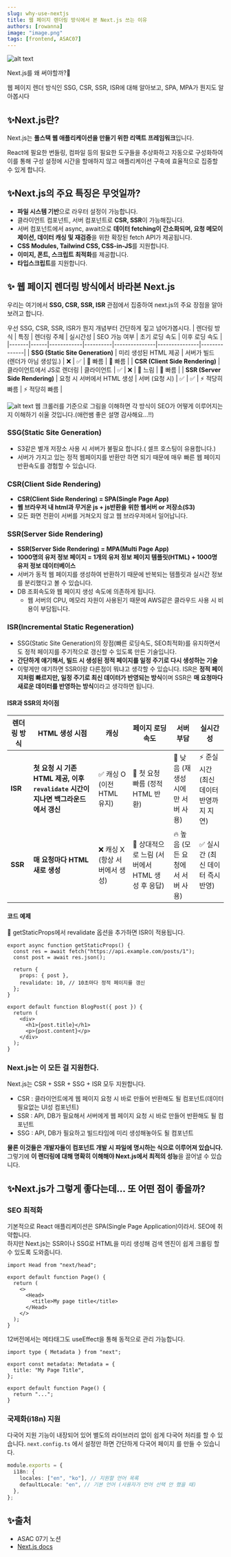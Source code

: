 ```yaml
---
slug: why-use-nextjs
title: 웹 페이지 렌더링 방식에서 본 Next.js 쓰는 이유
authors: [rowanna]
image: "image.png"
tags: [frontend, ASAC07]
---
```


![alt text](image.png)

Next.js를 왜 써야할까?🤔

웹 페이지 렌더 방식인 SSG, CSR, SSR, ISR에 대해 알아보고, SPA, MPA가 뭔지도 알아봅시다

<!-- truncate -->

## ✨Next.js란?

Next.js는 **풀스택 웹 애플리케이션을 만들기 위한 리액트 프레임워크**입니다.

React에 필요한 번들링, 컴파일 등의 필요한 도구들을 추상화하고 자동으로 구성화하여 이를 통해 구성 설정에 시간을 할애하지 않고 애플리케이션 구축에 효율적으로 집중할 수 있게 합니다.

## ✨Next.js의 주요 특징은 무엇일까?

- **파일 시스템 기반**으로 라우터 설정이 가능합니다.
- 클라이언트 컴포넌트, 서버 컴포넌트로 **CSR, SSR**이 가능해집니다.
- 서버 컴포넌트에서 async, await으로 **데이터 fetching이 간소화되며, 요청 메모이제이션, 데이터 캐싱 및 재검증**을 위한 확장된 fetch API가 제공됩니다.
- **CSS Modules, Tailwind CSS, CSS-in-JS**를 지원합니다.
- **이미지, 폰트, 스크립트 최적화**를 제공합니다.
- **타입스크립트**를 지원합니다.

## ✨ 웹 페이지 렌더링 방식에서 바라본 Next.js

우리는 여기에서 **SSG, CSR, SSR, ISR** 관점에서 집중하여 next.js의 주요 장점을 알아보려고 합니다.

우선 SSG, CSR, SSR, ISR가 뭔지 개념부터 간단하게 짚고 넘어가봅시다.
| 렌더링 방식 | 특징 | 렌더링 주체 | 실시간성 | SEO 가능 여부 | 초기 로딩 속도 | 이후 로딩 속도 |
|-------|------|------------|----------|---------------|---------------|--------------|
| **SSG (Static Site Generation)** | 미리 생성된 HTML 제공 | 서버가 빌드 (렌더가 아님 생성임.) | ❌ | ✅ | 🚀 빠름 | 🚀 빠름 |
| **CSR (Client Side Rendering)** | 클라이언트에서 JS로 렌더링 | 클라이언트 | ✅ | ❌ | 🐢 느림 | 🚀 빠름 |
| **SSR (Server Side Rendering)** | 요청 시 서버에서 HTML 생성 | 서버 (요청 시) | ✅ | ✅ | ⚡ 적당히 빠름 | ⚡ 적당히 빠름 |

![alt text](image-1.png)
웹 크롤러를 기준으로 그림을 이해하면 각 방식이 SEO가 어떻게 이루어지는지 이해하기 쉬울 것입니다.(애런쌤 좋은 설명 감사해요...!!)

### SSG(Static Site Generation)

- S3같은 별개 저장소 사용 시 서버가 불필요 합니다.( 셀프 호스팅이 유용합니다.)
- 서버가 가지고 있는 정적 웹페이지를 반환만 하면 되기 때문에 매우 빠른 웹 페이지 반환속도를 경험할 수 있습니다.

### CSR(Client Side Rendering)

- **CSR(Client Side Rendering) = SPA(Single Page App)**
- **웹 브라우저 내 html과 무거운 js + js반환을 위한 웹서버 or 저장소(S3)**
- 모든 화면 전환이 서버를 거쳐오지 않고 웹 브라우저에서 일어납니다.

### SSR(Server Side Rendering)

- **SSR(Server Side Rendering) = MPA(Multi Page App)**
- **1000명의 유저 정보 페이지 = 1개의 유저 정보 페이지 템플릿(HTML) + 1000명 유저 정보 데이터베이스**
- 서버가 동적 웹 페이지를 생성하여 반환하기 때문에 반복되는 템플릿과 실시간 정보를 분리했다고 볼 수 있습니다.
- DB 조회속도와 웹 페이지 생성 속도에 의존하게 됩니다.
  - 웹 서버의 CPU, 메모리 자원이 사용된기 때문에 AWS같은 클라우드 사용 시 비용이 부담됩니다.

### ISR(Incremental Static Regeneration)

- SSG(Static Site Generation)의 장점(빠른 로딩속도, SEO최적화)를 유지하면서도 정적 페이지를 주기적으로 갱신할 수 있도록 만든 기술입니다.
- **간단하게 얘기해서, 빌드 시 생성된 정적 페이지를 일정 주기로 다시 생성하는 기술**
- 이렇게만 얘기하면 SSR이랑 다른점이 뭐냐고 생각할 수 있습니다.
  ISR은 **정적 페이지처럼 빠르지만, 일정 주기로 최신 데이터가 반영되는 방식**이며 SSR은 **매 요청마다 새로운 데이터를 반영하는 방식**이라고 생각하면 됩니다.

#### ISR과 SSR의 차이점

| 렌더링 방식 | HTML 생성 시점                                                                     | 캐싱                           | 페이지 로딩 속도                                | 서버 부담                         | 실시간성                                |
| ----------- | ---------------------------------------------------------------------------------- | ------------------------------ | ----------------------------------------------- | --------------------------------- | --------------------------------------- |
| **ISR**     | **첫 요청 시 기존 HTML 제공, 이후 `revalidate` 시간이 지나면 백그라운드에서 갱신** | ✅ 캐싱 O (이전 HTML 유지)     | 🚀 첫 요청 빠름 (정적 HTML 반환)                | 🔸 낮음 (재생성 시에만 서버 사용) | ⚡ 준실시간 (최신 데이터 반영까지 지연) |
| **SSR**     | **매 요청마다 HTML 새로 생성**                                                     | ❌ 캐싱 X (항상 서버에서 생성) | 🐢 상대적으로 느림 (서버에서 HTML 생성 후 응답) | 🔥 높음 (모든 요청에서 서버 사용) | ✅ 실시간 (최신 데이터 즉시 반영)       |

#### 코드 예제

📌 getStaticProps에서 revalidate 옵션을 추가하면 ISR이 적용됩니다.

```tsx
export async function getStaticProps() {
  const res = await fetch("https://api.example.com/posts/1");
  const post = await res.json();

  return {
    props: { post },
    revalidate: 10, // 10초마다 정적 페이지를 갱신
  };
}

export default function BlogPost({ post }) {
  return (
    <div>
      <h1>{post.title}</h1>
      <p>{post.content}</p>
    </div>
  );
}
```

### Next.js는 이 모든 걸 지원한다.

Next.js는 CSR + SSR + SSG + ISR 모두 지원합니다.

- CSR : 클라이언트에게 웹 페이지 요청 시 바로 만들어 반환해도 될 컴포넌트(데이터 필요없는 UI성 컴포넌트)
- SSR : API, DB가 필요해서 서버에게 웹 페이지 요청 시 바로 만들어 반환해도 될 컴포넌트
- SSG : API, DB가 필요하고 빌드타임에 미리 생성해놓아도 될 컴포넌트

**물론 이것들은 개발자들이 컴포넌트 개발 시 파일에 명시하는 식으로 이루어져 있습니다.**  
그렇기에 **이 렌더링에 대해 명확히 이해해야 Next.js에서 최적의 성능**을 끌어낼 수 있습니다.

## ✨Next.js가 그렇게 좋다는데... 또 어떤 점이 좋을까?

### SEO 최적화

기본적으로 React 애플리케이션은 SPA(Single Page Application)이라서. SEO에 취약합니다.  
하지만 Next.js는 SSR이나 SSG로 HTML을 미리 생성해 검색 엔진이 쉽게 크롤링 할 수 있도록 도와줍니다.

```tsx title="pages/index.tsx(next.js12이하 버전)"
import Head from "next/head";

export default function Page() {
  return (
    <>
      <Head>
        <title>My page title</title>
      </Head>
    </>
  );
}
```

12버전에서는 메타태그도 useEffect을 통해 동적으로 관리 가능합니다.

```tsx title="app/page.tsx(next.js13+버전)"
import type { Metadata } from "next";

export const metadata: Metadata = {
  title: "My Page Title",
};

export default function Page() {
  return "...";
}
```

### 국제화(i18n) 지원

다국어 지원 기능이 내장되어 있어 별도의 라이브러리 없이 쉽게 다국어 처리를 할 수 있습니다.
`next.config.ts` 에서 설정만 하면 간단하게 다국어 페이지 를 만들 수 있습니다.

```ts title="next.config.ts"
module.exports = {
  i18n: {
    locales: ["en", "ko"], // 지원할 언어 목록
    defaultLocale: "en", // 기본 언어 (사용자가 언어 선택 안 했을 때)
  },
};
```

<!-- ### 아키텍처 상 Next.js 서버의 역할

Next.js는 데이터베이스에 직접 접속하여 백엔드역할과 데이터를 변환해주는 BFF역할도 가능합니다.

#### 백엔드로서의 Next.js

#### BFF로서의 Next.js -->

## ✨출처

- ASAC 07기 노션
- [Next.js docs](https://nextjs.org/docs)

